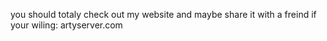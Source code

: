 you should totaly check out my website and maybe share it with a freind if your wiling: artyserver.com
